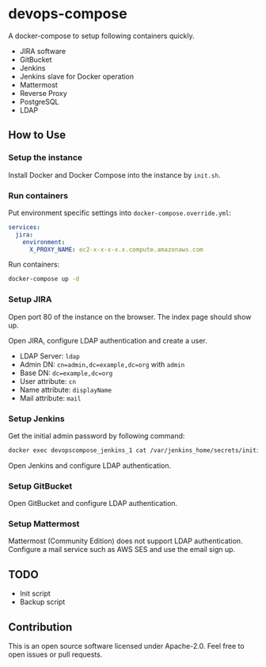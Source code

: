 # devops-compose

A docker-compose to setup following containers quickly.

* JIRA software
* GitBucket
* Jenkins
* Jenkins slave for Docker operation
* Mattermost
* Reverse Proxy
* PostgreSQL
* LDAP


## How to Use

### Setup the instance

Install Docker and Docker Compose into the instance by `init.sh`.

### Run containers

Put environment specific settings into `docker-compose.override.yml`:

```yaml
services:
  jira:
    environment:
      X_PROXY_NAME: ec2-x-x-x-x.x.compute.amazonaws.com
```

Run containers:

```sh
docker-compose up -d
```

### Setup JIRA

Open port 80 of the instance on the browser.
The index page should show up.

Open JIRA, configure LDAP authentication and create a user.

- LDAP Server: `ldap`
- Admin DN: `cn=admin,dc=example,dc=org` with `admin`
- Base DN: `dc=example,dc=org`
- User attribute: `cn`
- Name attribute: `displayName`
- Mail attribute: `mail`

### Setup Jenkins

Get the initial admin password by following command:

```sh
docker exec devopscompose_jenkins_1 cat /var/jenkins_home/secrets/initialAdminPassword
```

Open Jenkins and configure LDAP authentication.

### Setup GitBucket

Open GitBucket and configure LDAP authentication.

### Setup Mattermost

Mattermost (Community Edition) does not support LDAP authentication.
Configure a mail service such as AWS SES and use the email sign up.


## TODO

* Init script
* Backup script


## Contribution

This is an open source software licensed under Apache-2.0.
Feel free to open issues or pull requests.

